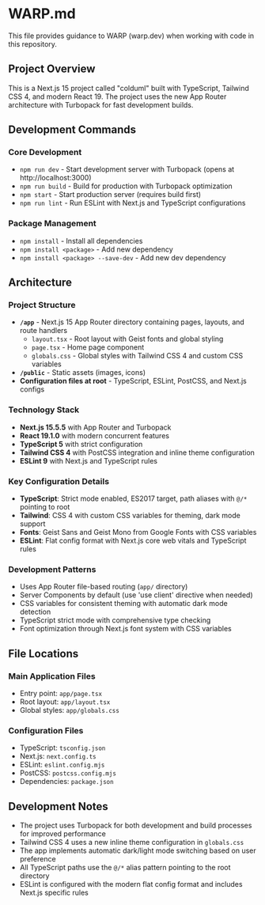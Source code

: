 # WARP.md

This file provides guidance to WARP (warp.dev) when working with code in this repository.

## Project Overview

This is a Next.js 15 project called "colduml" built with TypeScript, Tailwind CSS 4, and modern React 19. The project uses the new App Router architecture with Turbopack for fast development builds.

## Development Commands

### Core Development
- `npm run dev` - Start development server with Turbopack (opens at http://localhost:3000)
- `npm run build` - Build for production with Turbopack optimization
- `npm start` - Start production server (requires build first)
- `npm run lint` - Run ESLint with Next.js and TypeScript configurations

### Package Management
- `npm install` - Install all dependencies
- `npm install <package>` - Add new dependency
- `npm install <package> --save-dev` - Add new dev dependency

## Architecture

### Project Structure
- **`/app`** - Next.js 15 App Router directory containing pages, layouts, and route handlers
  - `layout.tsx` - Root layout with Geist fonts and global styling
  - `page.tsx` - Home page component
  - `globals.css` - Global styles with Tailwind CSS 4 and custom CSS variables
- **`/public`** - Static assets (images, icons)
- **Configuration files at root** - TypeScript, ESLint, PostCSS, and Next.js configs

### Technology Stack
- **Next.js 15.5.5** with App Router and Turbopack
- **React 19.1.0** with modern concurrent features
- **TypeScript 5** with strict configuration
- **Tailwind CSS 4** with PostCSS integration and inline theme configuration
- **ESLint 9** with Next.js and TypeScript rules

### Key Configuration Details
- **TypeScript**: Strict mode enabled, ES2017 target, path aliases with `@/*` pointing to root
- **Tailwind**: CSS 4 with custom CSS variables for theming, dark mode support
- **Fonts**: Geist Sans and Geist Mono from Google Fonts with CSS variables
- **ESLint**: Flat config format with Next.js core web vitals and TypeScript rules

### Development Patterns
- Uses App Router file-based routing (`app/` directory)
- Server Components by default (use 'use client' directive when needed)
- CSS variables for consistent theming with automatic dark mode detection
- TypeScript strict mode with comprehensive type checking
- Font optimization through Next.js font system with CSS variables

## File Locations

### Main Application Files
- Entry point: `app/page.tsx`
- Root layout: `app/layout.tsx`
- Global styles: `app/globals.css`

### Configuration Files
- TypeScript: `tsconfig.json`
- Next.js: `next.config.ts`
- ESLint: `eslint.config.mjs`
- PostCSS: `postcss.config.mjs`
- Dependencies: `package.json`

## Development Notes

- The project uses Turbopack for both development and build processes for improved performance
- Tailwind CSS 4 uses a new inline theme configuration in `globals.css`
- The app implements automatic dark/light mode switching based on user preference
- All TypeScript paths use the `@/*` alias pattern pointing to the root directory
- ESLint is configured with the modern flat config format and includes Next.js specific rules